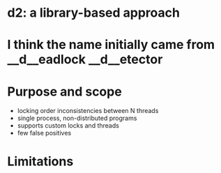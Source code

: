 <!SLIDE subsection>
# d2: a library-based approach


<!SLIDE>
# I think the name initially came from __d__eadlock __d__etector


<!SLIDE bullets>
# Purpose and scope

* locking order inconsistencies between N threads
* single process, non-distributed programs
* supports custom locks and threads
* few false positives


<!SLIDE>
# Limitations

<!--
    - types of deadlocks we know we don't currently detect
    - types of deadlocks we won't even try to detect since it would escape
      the scope of the project
    - difficulty of having meaningful diagnostic information (stack traces)
      efficiently, and difficulty to have them at all without debug symbols
    - potential scalability problems with the algorithm
-->
